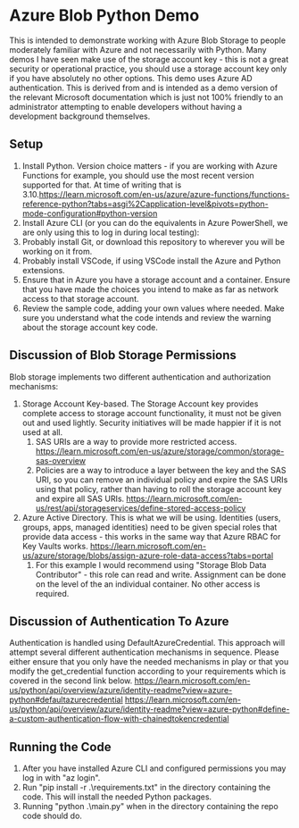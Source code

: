 # Azure Blob Python Demo
This is intended to demonstrate working with Azure Blob Storage to people moderately familiar with Azure and not necessarily with Python.
Many demos I have seen make use of the storage account key - this is not a great security or operational practice, you should use a storage account
key only if you have absolutely no other options. This demo uses Azure AD authentication. This is derived from and is intended as a demo version of the
relevant Microsoft documentation which is just not 100% friendly to an administrator attempting to enable developers without having a development background themselves. 

## Setup
1. Install Python. Version choice matters - if you are working with Azure Functions for example, you should use the most recent version supported for
that. At time of writing that is 3.10.https://learn.microsoft.com/en-us/azure/azure-functions/functions-reference-python?tabs=asgi%2Capplication-level&pivots=python-mode-configuration#python-version
2. Install Azure CLI (or you can do the equivalents in Azure PowerShell, we are only using this to log in during local testing): 
3. Probably install Git, or download this repository to wherever you will be working on it from.
4. Probably install VSCode, if using VSCode install the Azure and Python extensions.
5. Ensure that in Azure you have a storage account and a container. Ensure that you have made the choices you intend to make as far as network access to that storage account.
6. Review the sample code, adding your own values where needed. Make sure you understand what the code intends and review the warning about the storage account key code.

## Discussion of Blob Storage Permissions

Blob storage implements two different authentication and authorization mechanisms:
1. Storage Account Key-based. The Storage Account key provides complete access to storage account functionality, it must not be given out and used lightly. Security initiatives will be made happier if it is not used at all.
    1. SAS URIs are a way to provide more restricted access. https://learn.microsoft.com/en-us/azure/storage/common/storage-sas-overview
    2. Policies are a way to introduce a layer between the key and the SAS URI, so you can remove an individual policy and expire the SAS URIs using that policy, rather than having to roll the storage account key and expire all SAS URIs. https://learn.microsoft.com/en-us/rest/api/storageservices/define-stored-access-policy
2. Azure Active Directory. This is what we will be using. Identities (users, groups, apps, managed identities) need to be given special roles that provide data access - this works in the same way that Azure RBAC for Key Vaults works. https://learn.microsoft.com/en-us/azure/storage/blobs/assign-azure-role-data-access?tabs=portal
    1. For this example I would recommend using "Storage Blob Data Contributor" - this role can read and write. Assignment can be done on the level of the an individual container. No other access is required.

## Discussion of Authentication To Azure

Authentication is handled using DefaultAzureCredential. This approach will attempt several different authentication mechanisms in sequence. Please either ensure that you only have the needed mechanisms in play or that you modify the get_credential function according to your requirements which is covered in the second link below. 
https://learn.microsoft.com/en-us/python/api/overview/azure/identity-readme?view=azure-python#defaultazurecredential
https://learn.microsoft.com/en-us/python/api/overview/azure/identity-readme?view=azure-python#define-a-custom-authentication-flow-with-chainedtokencredential

## Running the Code
1. After you have installed Azure CLI and configured permissions you may log in with "az login".
2. Run "pip install -r .\requirements.txt" in the directory containing the code. This will install the needed Python packages. 
3. Running "python .\main.py" when in the directory containing the repo code should do. 
